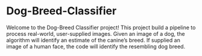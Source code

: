 # Dog-Breed-Classifier
Welcome to the Dog-Breed Classifier project! This project build a pipeline to process real-world, user-supplied images. Given an image of a dog, the algorithm will identify an estimate of the canine’s breed. If supplied an image of a human face, the code will identify the resembling dog breed.
